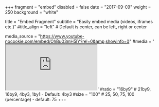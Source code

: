 +++
fragment = "embed"
disabled = false
date = "2017-09-09"
weight = 250
background = "white"

title = "Embed Fragment"
subtitle = "Easily embed media (videos, iframes etc.)"
#title_align = "left" # Default is center, can be left, right or center

media_source = "https://www.youtube-nocookie.com/embed/OhBu03mH5lY?rel=0&amp;showinfo=0"
#media = '<iframe class="embed-responsive-item" src="https://www.youtube-nocookie.com/embed/OhBu03mH5lY?rel=0&amp;showinfo=0" allowfullscreen></iframe>'
#ratio = "16by9" # 21by9, 16by9, 4by3, 1by1 - Default: 4by3
#size = "100" # 25, 50, 75, 100 (percentage) - default: 75
+++